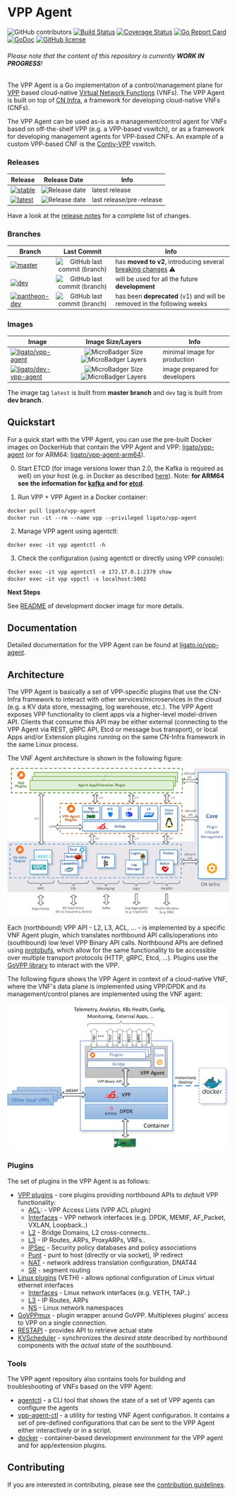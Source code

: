 # VPP Agent

![GitHub contributors](https://img.shields.io/github/contributors/ligato/vpp-agent.svg)
[![Build Status](https://travis-ci.org/ligato/vpp-agent.svg?branch=master)](https://travis-ci.org/ligato/vpp-agent)
[![Coverage Status](https://coveralls.io/repos/github/ligato/vpp-agent/badge.svg?branch=master)](https://coveralls.io/github/ligato/vpp-agent?branch=master)
[![Go Report Card](https://goreportcard.com/badge/github.com/ligato/vpp-agent)](https://goreportcard.com/report/github.com/ligato/vpp-agent)
[![GoDoc](https://godoc.org/github.com/ligato/vpp-agent?status.svg)](https://godoc.org/github.com/ligato/vpp-agent)
[![GitHub license](https://img.shields.io/badge/license-Apache%20license%202.0-blue.svg)](https://github.com/ligato/vpp-agent/blob/master/LICENSE)

###### Please note that the content of this repository is currently **WORK IN PROGRESS**!

The VPP Agent is a Go implementation of a control/management plane for [VPP][vpp] based
cloud-native [Virtual Network Functions][vnf] (VNFs). The VPP Agent is built on top of 
[CN Infra][cn-infra], a framework for developing cloud-native VNFs (CNFs).

The VPP Agent can be used as-is as a management/control agent for VNFs  based on off-the-shelf
VPP (e.g. a VPP-based vswitch), or as a framework for developing management agents for VPP-based
CNFs. An example of a custom VPP-based CNF is the [Contiv-VPP][contiv-vpp] vswitch.

### Releases

|Release|Release Date|Info|
|---|:---:|---|
|[![stable](https://img.shields.io/github/release/ligato/vpp-agent.svg?label=release&logo=github)](https://github.com/ligato/vpp-agent/releases/latest)|![Release date](https://img.shields.io/github/release-date/ligato/vpp-agent.svg?label=)|latest release|
|[![latest](https://img.shields.io/github/release-pre/ligato/vpp-agent.svg?label=release&logo=github)](https://github.com/ligato/vpp-agent/releases)|![Release date](https://img.shields.io/github/release-date-pre/ligato/vpp-agent.svg?label=)|last release/pre-release|

Have a look at the [release notes](CHANGELOG.md) for a complete list of changes.

### Branches

|Branch|Last Commit|Info|
|---|:---:|---|
|[![master](https://img.shields.io/badge/branch-master-blue.svg?logo=git&logoColor=white)](https://github.com/ligato/vpp-agent/tree/master)|![GitHub last commit (branch)](https://img.shields.io/github/last-commit/ligato/vpp-agent/master.svg?label=)| has **moved to v2**, introducing several [breaking changes](https://github.com/ligato/vpp-agent/blob/master/CHANGELOG.md#v200) :warning:|
|[![dev](https://img.shields.io/badge/branch-dev-green.svg?logo=git&logoColor=white)](https://github.com/ligato/vpp-agent/tree/dev)|![GitHub last commit (branch)](https://img.shields.io/github/last-commit/ligato/vpp-agent/dev.svg?label=)|will be used for all the future **development**|
|[![pantheon-dev](https://img.shields.io/badge/branch-pantheon--dev-inactive.svg?logo=git&logoColor=white)](https://github.com/ligato/vpp-agent/tree/pantheon-dev)|![GitHub last commit (branch)](https://img.shields.io/github/last-commit/ligato/vpp-agent/pantheon-dev.svg?label=)|has been **deprecated** (v1) and will be removed in the following weeks|

### Images

|Image|Image Size/Layers|Info|
|---|:---:|---|
|[![ligato/vpp-agent](https://img.shields.io/badge/image-ligato/vpp--agent-blue.svg?logo=docker&logoColor=white)](https://cloud.docker.com/u/ligato/repository/docker/ligato/vpp-agent)|![MicroBadger Size](https://img.shields.io/microbadger/image-size/ligato/vpp-agent.svg) ![MicroBadger Layers](https://img.shields.io/microbadger/layers/ligato/vpp-agent.svg)|minimal image for production|
|[![ligato/dev-vpp-agent](https://img.shields.io/badge/image-ligato/dev--vpp--agent-blue.svg?logo=docker&logoColor=white)](https://cloud.docker.com/u/ligato/repository/docker/ligato/dev-vpp-agent)|![MicroBadger Size](https://img.shields.io/microbadger/image-size/ligato/dev-vpp-agent.svg) ![MicroBadger Layers](https://img.shields.io/microbadger/layers/ligato/dev-vpp-agent.svg)|image prepared for developers|

The image tag `latest` is built from **master branch** and `dev` tag is built from **dev branch**.

## Quickstart

For a quick start with the VPP Agent, you can use the pre-built Docker images on DockerHub
that contain the VPP Agent and VPP: [ligato/vpp-agent][vpp-agent] (or for ARM64: [ligato/vpp-agent-arm64][vpp-agent-arm64]).

0. Start ETCD (for image versions lower than 2.0, the Kafka is required as well) on your host (e.g. in Docker as described [here][etcd-local]).
   Note: **for ARM64 see the information for [kafka][kafka] and for [etcd][etcd]**.

1. Run VPP + VPP Agent in a Docker container:
```
docker pull ligato/vpp-agent
docker run -it --rm --name vpp --privileged ligato/vpp-agent
```

2. Manage VPP agent using agentctl:
```
docker exec -it vpp agentctl -h
```

3. Check the configuration (using agentctl or directly using VPP console):
```
docker exec -it vpp agentctl -e 172.17.0.1:2379 show
docker exec -it vpp vppctl -s localhost:5002
```

**Next Steps**

See [README][docker-image] of development docker image for more details.

## Documentation

Detailed documentation for the VPP Agent can be found at [ligato.io/vpp-agent][ligato-docs].

## Architecture

The VPP Agent is basically a set of VPP-specific plugins that use the 
CN-Infra framework to interact with other services/microservices in the
cloud (e.g. a KV data store, messaging, log warehouse, etc.). The VPP Agent
exposes VPP functionality to client apps via a higher-level model-driven 
API. Clients that consume this API may be either external (connecting to 
the VPP Agent via REST, gRPC API, Etcd or message bus transport), or local
Apps and/or Extension plugins running on the same CN-Infra framework in the 
same Linux process. 

The VNF Agent architecture is shown in the following figure: 

![vpp agent](docs/imgs/vpp_agent.png "VPP Agent & its Plugins on top of cn-infra")

Each (northbound) VPP API - L2, L3, ACL, ... - is implemented by a specific
VNF Agent plugin, which translates northbound API calls/operations into 
(southbound) low level VPP Binary API calls. Northbound APIs are defined 
using [protobufs][protobufs], which allow for the same functionality to be accessible
over multiple transport protocols (HTTP, gRPC, Etcd, ...). Plugins use the 
[GoVPP library][govpp] to interact with the VPP.

The following figure shows the VPP Agent in context of a cloud-native VNF, 
where the VNF's data plane is implemented using VPP/DPDK and 
its management/control planes are implemented using the VNF agent:

![context](docs/imgs/context.png "VPP Agent & its Plugins on top of cn-infra")

### Plugins
 
The set of plugins in the VPP Agent is as follows:
* [VPP plugins][docs-vpp-punt-plugin] - core plugins providing northbound APIs to _default_ VPP functionality:
  - [ACL][docs-vpp-acl-plugin]: - VPP Access Lists (VPP ACL plugin) 
  - [Interfaces][docs-vpp-interface-plugin] - VPP network interfaces (e.g. DPDK, MEMIF, AF_Packet, VXLAN, Loopback..)
  - [L2][docs-vpp-l2-plugin] - Bridge Domains, L2 cross-connects..
  - [L3][docs-vpp-l3-plugin] - IP Routes, ARPs, ProxyARPs, VRFs..
  - [IPSec][docs-vpp-ipsec-plugin] - Security policy databases and policy associations
  - [Punt][docs-vpp-punt-plugin] - punt to host (directly or via socket), IP redirect
  - [NAT][docs-vpp-nat-plugin] - network address translation configuration, DNAT44
  - [SR][docs-vpp-sr-plugin] - segment routing
* [Linux plugins][docs-linux-plugins] (VETH) - allows optional configuration of Linux virtual ethernet 
  interfaces
  - [Interfaces][docs-linux-interface-plugin] - Linux network interfaces (e.g. VETH, TAP..)
  - [L3][docs-linux-l3-plugin] - IP Routes, ARPs
  - [NS][docs-linux-ns-plugin] - Linux network namespaces
* [GoVPPmux][docs-govppmux-plugin] - plugin wrapper around GoVPP. Multiplexes plugins' access to
  VPP on a single connection.
* [RESTAPI][docs-rest-plugin] - provides API to retrieve actual state
* [KVScheduler][docs-kv-scheduler] - synchronizes the *desired state* described by northbound
  components with the *actual state* of the southbound. 

### Tools

The VPP agent repository also contains tools for building and troubleshooting 
of VNFs based on the VPP Agent:

* [agentctl][agentctl] - a CLI tool that shows the state of a set of 
   VPP agents can configure the agents
* [vpp-agent-ctl][vpp-agent-ctl] - a utility for testing VNF Agent 
  configuration. It contains a set of pre-defined configurations that can 
  be sent to the VPP Agent either interactively or in a script. 
* [docker][docker] - container-based development environment for the VPP
  agent and for app/extension plugins.

## Contributing

If you are interested in contributing, please see the [contribution guidelines][contribution].

[agentctl]: cmd/agentctl
[cn-infra]: https://github.com/ligato/cn-infra
[contiv-vpp]: https://github.com/contiv/vpp
[contribution]: CONTRIBUTING.md
[docker]: docker
[docker-image]: http://docs.ligato.io/en/latest/user-guide/get-agent/#build-local-image
[docs-govppmux-plugin]: https://docs.ligato.io/en/latest/plugins/vpp-plugins/#govppmux-plugin
[docs-kv-scheduler]: https://docs.ligato.io/en/latest/plugins/kvs-plugin/
[docs-linux-interface-plugin]: https://docs.ligato.io/en/latest/plugins/linux-plugins/#interface-plugin
[docs-linux-l3-plugin]: https://docs.ligato.io/en/latest/plugins/linux-plugins/#l3-plugin
[docs-linux-ns-plugin]: https://docs.ligato.io/en/latest/plugins/linux-plugins/#namespace-plugin
[docs-linux-plugins]: https://docs.ligato.io/en/latest/plugins/linux-plugins/
[docs-rest-plugin]: https://docs.ligato.io/en/latest/plugins/connection-plugins/#rest-plugin 
[docs-vpp-acl-plugin]: https://docs.ligato.io/en/latest/plugins/vpp-plugins/#access-control-lists-plugin
[docs-vpp-interface-plugin]: https://docs.ligato.io/en/latest/plugins/vpp-plugins/#interface-plugin
[docs-vpp-l2-plugin]: https://docs.ligato.io/en/latest/plugins/vpp-plugins/#l2-plugin
[docs-vpp-l3-plugin]: https://docs.ligato.io/en/latest/plugins/vpp-plugins/#l3-plugin
[docs-vpp-ipsec-plugin]: https://docs.ligato.io/en/latest/plugins/vpp-plugins/#ipsec-plugin
[docs-vpp-nat-plugin]: https://docs.ligato.io/en/latest/plugins/vpp-plugins/#nat-plugin
[docs-vpp-plugins]:https://docs.ligato.io/en/latest/plugins/vpp-plugins/
[docs-vpp-punt-plugin]: https://docs.ligato.io/en/latest/plugins/vpp-plugins/#punt-plugin
[docs-vpp-sr-plugin]: https://docs.ligato.io/en/latest/plugins/vpp-plugins/#sr-plugin
[etcd]: docs/arm64/etcd.md
[etcd-local]: docker/dev/README.md#running-etcd-server-on-local-host
[govpp]: https://wiki.fd.io/view/GoVPP
[kafka]: docs/arm64/kafka.md
[ligato-docs]: http://docs.ligato.io/
[protobufs]: https://developers.google.com/protocol-buffers/
[vnf]: https://github.com/ligato/cn-infra/blob/master/docs/readmes/cn_virtual_function.md
[vpp]: https://fd.io/technology/#vpp
[vpp-agent]: https://hub.docker.com/r/ligato/vpp-agent
[vpp-agent-arm64]: https://hub.docker.com/r/ligato/vpp-agent-arm64
[vpp-agent-ctl]: cmd/vpp-agent-ctl
